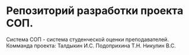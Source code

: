 # Репозиторий разработки проекта СОП.
Система СОП - система студенческой оценки преподавателей.
Комманда проекта:
Талдыкин И.С.
Подоприхина Т.Н.
Никулин В.С.
